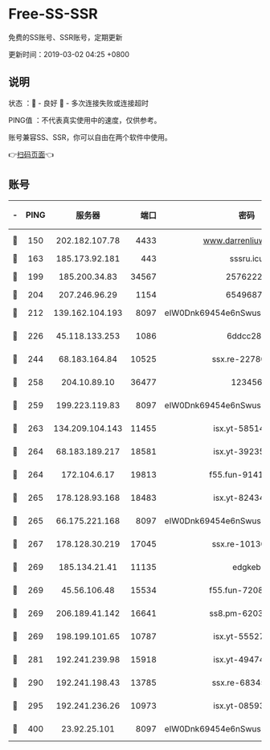 # Free-SS-SSR

免费的SS账号、SSR账号，定期更新

更新时间：2019-03-02 04:25 +0800

## 说明

状态     ：🙂 - 良好 🙁 - 多次连接失败或连接超时

PING值   ：不代表真实使用中的速度，仅供参考。

账号兼容SS、SSR，你可以自由在两个软件中使用。

👉[扫码页面](https://liesauer.github.io/free-ss-ssr.github.io/)👈

## 账号

|-|PING|服务器|端口|密码|加密方式|区域|
|:----:|:----:|:-----:|-----:|:----:|:----:|:----:|
|🙂|150|202.182.107.78|4433|www.darrenliuwei.com|aes-256-cfb|JP|
|🙂|163|185.173.92.181|443|sssru.icu|rc4-md5|RU|
|🙂|199|185.200.34.83|34567|25762225|aes-256-cfb|US|
|🙂|204|207.246.96.29|1154|65496879|chacha20|US|
|🙂|212|139.162.104.193|8097|eIW0Dnk69454e6nSwuspv9DmS201tQ0D|aes-256-cfb|JP|
|🙂|226|45.118.133.253|1086|6ddcc286|aes-256-cfb|SG|
|🙂|244|68.183.164.84|10525|ssx.re-22780644|aes-256-cfb|US|
|🙂|258|204.10.89.10|36477|123456|aes-256-cfb|US|
|🙂|259|199.223.119.83|8097|eIW0Dnk69454e6nSwuspv9DmS201tQ0D|aes-256-cfb|US|
|🙂|263|134.209.104.143|11455|isx.yt-58514874|aes-256-cfb|SG|
|🙂|264|68.183.189.217|18581|isx.yt-39235450|aes-256-cfb|SG|
|🙂|264|172.104.6.17|19813|f55.fun-91414761|aes-256-cfb|US|
|🙂|265|178.128.93.168|18483|isx.yt-82434305|aes-256-cfb|SG|
|🙂|265|66.175.221.168|8097|eIW0Dnk69454e6nSwuspv9DmS201tQ0D|aes-256-cfb|US|
|🙂|267|178.128.30.219|17045|ssx.re-10130614|aes-256-cfb|SG|
|🙂|269|185.134.21.41|11135|edgkeb|aes-256-cfb|GB|
|🙂|269|45.56.106.48|15534|f55.fun-72089775|aes-256-cfb|US|
|🙂|269|206.189.41.142|16641|ss8.pm-62032966|aes-256-cfb|SG|
|🙂|269|198.199.101.65|10787|isx.yt-55527234|aes-256-cfb|US|
|🙂|281|192.241.239.98|15918|isx.yt-49474525|aes-256-cfb|US|
|🙂|290|192.241.198.43|13785|ssx.re-68345510|aes-256-cfb|US|
|🙂|295|192.241.236.26|10973|isx.yt-08593579|aes-256-cfb|US|
|🙂|400|23.92.25.101|8097|eIW0Dnk69454e6nSwuspv9DmS201tQ0D|aes-256-cfb|US|
